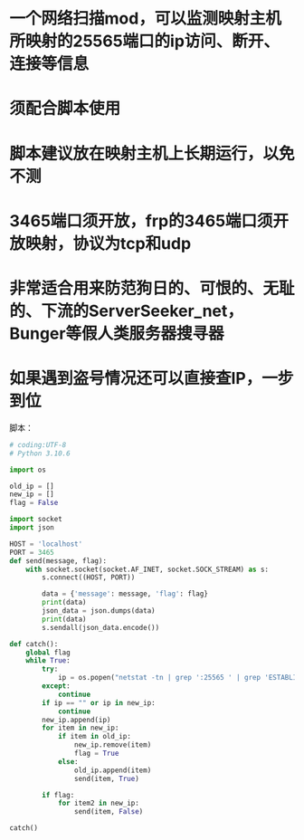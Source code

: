 # 一个网络扫描mod，可以监测映射主机所映射的25565端口的ip访问、断开、连接等信息
# 须配合脚本使用
# 脚本建议放在映射主机上长期运行，以免不测
# 3465端口须开放，frp的3465端口须开放映射，协议为tcp和udp
# 非常适合用来防范狗日的、可恨的、无耻的、下流的ServerSeeker_net，Bunger等假人类服务器搜寻器
# 如果遇到盗号情况还可以直接查IP，一步到位
脚本：
```python
# coding:UTF-8
# Python 3.10.6

import os

old_ip = []
new_ip = []
flag = False

import socket
import json

HOST = 'localhost'
PORT = 3465
def send(message, flag):
    with socket.socket(socket.AF_INET, socket.SOCK_STREAM) as s:
        s.connect((HOST, PORT))

        data = {'message': message, 'flag': flag}
        print(data)
        json_data = json.dumps(data)
        print(data)
        s.sendall(json_data.encode())

def catch():
    global flag
    while True:
        try:
            ip = os.popen("netstat -tn | grep ':25565 ' | grep 'ESTABLISHED'").read().split()[4]
        except:
            continue
        if ip == "" or ip in new_ip:
            continue
        new_ip.append(ip)
        for item in new_ip:
            if item in old_ip:
                new_ip.remove(item)
                flag = True
            else:
                old_ip.append(item)
                send(item, True)

        if flag:
            for item2 in new_ip:
                send(item, False)

catch()
```
